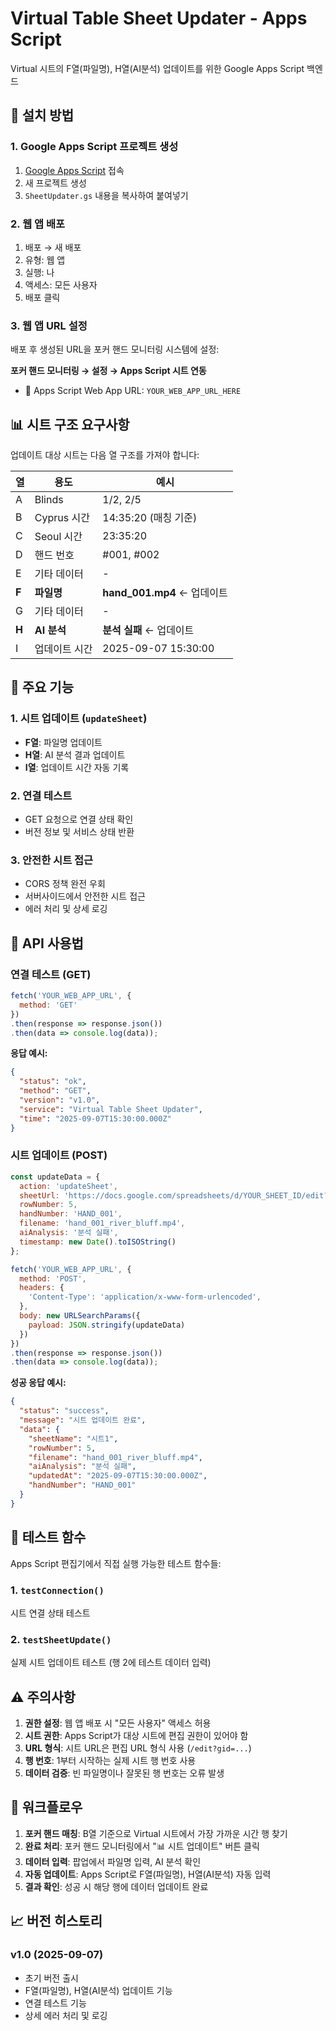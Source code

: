 # Virtual Table Sheet Updater - Apps Script

Virtual 시트의 F열(파일명), H열(AI분석) 업데이트를 위한 Google Apps Script 백엔드

## 🚀 설치 방법

### 1. Google Apps Script 프로젝트 생성
1. [Google Apps Script](https://script.google.com) 접속
2. 새 프로젝트 생성
3. `SheetUpdater.gs` 내용을 복사하여 붙여넣기

### 2. 웹 앱 배포
1. 배포 → 새 배포
2. 유형: 웹 앱
3. 실행: 나
4. 액세스: 모든 사용자
5. 배포 클릭

### 3. 웹 앱 URL 설정
배포 후 생성된 URL을 포커 핸드 모니터링 시스템에 설정:

**포커 핸드 모니터링 → 설정 → Apps Script 시트 연동**
- 🔗 Apps Script Web App URL: `YOUR_WEB_APP_URL_HERE`

## 📊 시트 구조 요구사항

업데이트 대상 시트는 다음 열 구조를 가져야 합니다:

| 열 | 용도 | 예시 |
|---|---|---|
| A | Blinds | 1/2, 2/5 |
| B | Cyprus 시간 | 14:35:20 (매칭 기준) |
| C | Seoul 시간 | 23:35:20 |
| D | 핸드 번호 | #001, #002 |
| E | 기타 데이터 | - |
| **F** | **파일명** | **hand_001.mp4** ← 업데이트 |
| G | 기타 데이터 | - |
| **H** | **AI 분석** | **분석 실패** ← 업데이트 |
| I | 업데이트 시간 | 2025-09-07 15:30:00 |

## 🔧 주요 기능

### 1. 시트 업데이트 (`updateSheet`)
- **F열**: 파일명 업데이트
- **H열**: AI 분석 결과 업데이트  
- **I열**: 업데이트 시간 자동 기록

### 2. 연결 테스트
- GET 요청으로 연결 상태 확인
- 버전 정보 및 서비스 상태 반환

### 3. 안전한 시트 접근
- CORS 정책 완전 우회
- 서버사이드에서 안전한 시트 접근
- 에러 처리 및 상세 로깅

## 📨 API 사용법

### 연결 테스트 (GET)
```javascript
fetch('YOUR_WEB_APP_URL', {
  method: 'GET'
})
.then(response => response.json())
.then(data => console.log(data));
```

**응답 예시:**
```json
{
  "status": "ok",
  "method": "GET",
  "version": "v1.0",
  "service": "Virtual Table Sheet Updater",
  "time": "2025-09-07T15:30:00.000Z"
}
```

### 시트 업데이트 (POST)
```javascript
const updateData = {
  action: 'updateSheet',
  sheetUrl: 'https://docs.google.com/spreadsheets/d/YOUR_SHEET_ID/edit?gid=GID#gid=GID',
  rowNumber: 5,
  handNumber: 'HAND_001',
  filename: 'hand_001_river_bluff.mp4',
  aiAnalysis: '분석 실패',
  timestamp: new Date().toISOString()
};

fetch('YOUR_WEB_APP_URL', {
  method: 'POST',
  headers: {
    'Content-Type': 'application/x-www-form-urlencoded',
  },
  body: new URLSearchParams({
    payload: JSON.stringify(updateData)
  })
})
.then(response => response.json())
.then(data => console.log(data));
```

**성공 응답 예시:**
```json
{
  "status": "success",
  "message": "시트 업데이트 완료",
  "data": {
    "sheetName": "시트1",
    "rowNumber": 5,
    "filename": "hand_001_river_bluff.mp4",
    "aiAnalysis": "분석 실패",
    "updatedAt": "2025-09-07T15:30:00.000Z",
    "handNumber": "HAND_001"
  }
}
```

## 🧪 테스트 함수

Apps Script 편집기에서 직접 실행 가능한 테스트 함수들:

### 1. `testConnection()`
시트 연결 상태 테스트

### 2. `testSheetUpdate()`
실제 시트 업데이트 테스트 (행 2에 테스트 데이터 입력)

## ⚠️ 주의사항

1. **권한 설정**: 웹 앱 배포 시 "모든 사용자" 액세스 허용
2. **시트 권한**: Apps Script가 대상 시트에 편집 권한이 있어야 함
3. **URL 형식**: 시트 URL은 편집 URL 형식 사용 (`/edit?gid=...`)
4. **행 번호**: 1부터 시작하는 실제 시트 행 번호 사용
5. **데이터 검증**: 빈 파일명이나 잘못된 행 번호는 오류 발생

## 🔄 워크플로우

1. **포커 핸드 매칭**: B열 기준으로 Virtual 시트에서 가장 가까운 시간 행 찾기
2. **완료 처리**: 포커 핸드 모니터링에서 "📊 시트 업데이트" 버튼 클릭
3. **데이터 입력**: 팝업에서 파일명 입력, AI 분석 확인
4. **자동 업데이트**: Apps Script로 F열(파일명), H열(AI분석) 자동 입력
5. **결과 확인**: 성공 시 해당 행에 데이터 업데이트 완료

## 📈 버전 히스토리

### v1.0 (2025-09-07)
- 초기 버전 출시
- F열(파일명), H열(AI분석) 업데이트 기능
- 연결 테스트 기능
- 상세 에러 처리 및 로깅